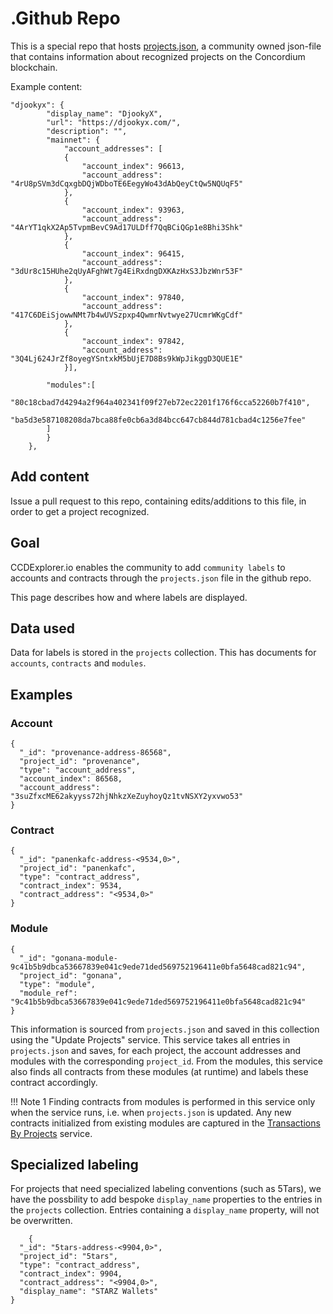 # .Github Repo
This is a special repo that hosts [projects.json](https://github.com/ccdexplorer/.github/blob/5de7935c90c08f2fefed167ea50f978b6dcc72cc/projects.json), a community owned json-file that contains information about recognized projects on the Concordium blockchain. 

Example content:
```
"djookyx": {
        "display_name": "DjookyX",
        "url": "https://djookyx.com/",
        "description": "",
        "mainnet": {
            "account_addresses": [ 
            {
                "account_index": 96613,
                "account_address": "4rU8pSVm3dCqxgbDQjWDboTE6EegyWo43dAbQeyCtQw5NQUqF5"
            },
            {
                "account_index": 93963,
                "account_address": "4ArYT1qkX2Ap5TvpmBevC9Ad17ULDff7QqBCiQGp1e8Bhi3Shk"
            },
            {
                "account_index": 96415,
                "account_address": "3dUr8c15HUhe2qUyAFghWt7g4EiRxdngDXKAzHxS3JbzWnr53F"
            },
            {
                "account_index": 97840,
                "account_address": "417C6DEiSjowwNMt7b4wUVSzpxp4QwmrNvtwye27UcmrWKgCdf"
            },
            {
                "account_index": 97842,
                "account_address": "3Q4Lj624JrZf8oyegYSntxkM5bUjE7D8Bs9kWpJikggD3QUE1E"
            }],
           
        "modules":[
            "80c18cbad7d4294a2f964a402341f09f27eb72ec2201f176f6cca52260b7f410",
            "ba5d3e587108208da7bca88fe0cb6a3d84bcc647cb844d781cbad4c1256e7fee"
        ]
        }
    },
```

## Add content
Issue a pull request to this repo, containing edits/additions to this file, in order to get a project recognized. 


## Goal
CCDExplorer.io enables the community to add `community labels` to accounts and contracts through the `projects.json` file in the github repo.

This page describes how and where labels are displayed. 


## Data used
Data for labels is stored in the `projects` collection. This has documents for `accounts`, `contracts` and `modules`.

## Examples
### Account
```
{
  "_id": "provenance-address-86568",
  "project_id": "provenance",
  "type": "account_address",
  "account_index": 86568,
  "account_address": "3suZfxcME62akyyss72hjNhkzXeZuyhoyQz1tvNSXY2yxvwo53"
}
```

### Contract
```
{
  "_id": "panenkafc-address-<9534,0>",
  "project_id": "panenkafc",
  "type": "contract_address",
  "contract_index": 9534,
  "contract_address": "<9534,0>"
}

```

### Module
```
{
  "_id": "gonana-module-9c41b5b9dbca53667839e041c9ede71ded569752196411e0bfa5648cad821c94",
  "project_id": "gonana",
  "type": "module",
  "module_ref": "9c41b5b9dbca53667839e041c9ede71ded569752196411e0bfa5648cad821c94"
}
```

This information is sourced from `projects.json` and saved in this collection using the "Update Projects" service. This service takes all entries in `projects.json` and saves, for each project, the account addresses and modules with the corresponding `project_id`. From the modules, this service also finds all contracts from these modules (at runtime) and labels these contract accordingly. 

!!! Note 1
    Finding contracts from modules is performed in this service only when the service runs, i.e. when `projects.json` is updated. Any new contracts initialized from existing modules are captured in the [Transactions By Projects](../projects/timed_services/transactions_by_projects.md) service.

## Specialized labeling
For projects that need specialized labeling conventions (such as 5Tars), we have the possbility to add bespoke `display_name` properties to the entries in the `projects` collection. Entries containing a `display_name` property, will not be overwritten.

    
```
    {
  "_id": "5tars-address-<9904,0>",
  "project_id": "5tars",
  "type": "contract_address",
  "contract_index": 9904,
  "contract_address": "<9904,0>",
  "display_name": "STARZ Wallets"
}
```
